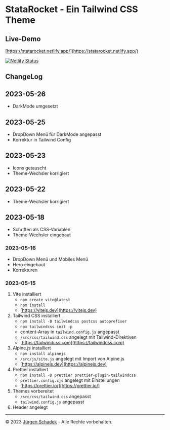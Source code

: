 # StataRocket - Ein Tailwind CSS Theme

## Live-Demo

[https://statarocket.netlify.app/](https://statarocket.netlify.app/)

[![Netlify Status](https://api.netlify.com/api/v1/badges/7654973c-eceb-44d9-b692-8dee1ad421ed/deploy-status)](https://app.netlify.com/sites/statarocket/deploys)

## ChangeLog

## 2023-05-26

- DarkMode umgesetzt

## 2023-05-25

- DropDown Menü für DarkMode angepasst
- Korrektur in Tailwind Config

## 2023-05-23

- Icons getauscht
- Theme-Wechsler korrigiert

## 2023-05-22

- Theme-Wechsler korrigiert

## 2023-05-18

- Schriften als CSS-Variablen
- Theme-Wechsler eingebaut

### 2023-05-16

- DropDown Menü und Mobiles Menü
- Hero eingebaut
- Korrekturen

### 2023-05-15

1. Vite installiert
   - `npm create vite@latest`
   - `npm install`
   - [https://vitejs.dev](https://vitejs.dev)
2. Tailwind CSS installiert
   - `npm install -D tailwindcss postcss autoprefixer`
   - `npx tailwindcss init -p`
   - content-Array in `tailwind.config.js` angepasst
   - `/src/css/tailwind.css` angelegt mit Tailwind-Direktiven
   - [https://tailwindcss.com](https://tailwindcss.com)
3. Alpine.js installiert
   - `npm install alpinejs`
   - `/src/js/site.js` angelegt mit Import von Alpine.js
   - [https://alpinejs.dev](https://alpinejs.dev)
4. Prettier installiert
   - `npm install -D prettier prettier-plugin-tailwindcss`
   - `prettier.config.cjs` angelegt mit Einstellungen
   - [https://prettier.io/](https://prettier.io/)
5. Themes vorbereitet
   - `/src/css/tailwind.css` angepasst
   - `tailwind.config.js` angepasst
6. Header angelegt

---

© 2023 [Jürgen Schadek](https://juergen-schadek.de) - Alle Rechte vorbehalten.
